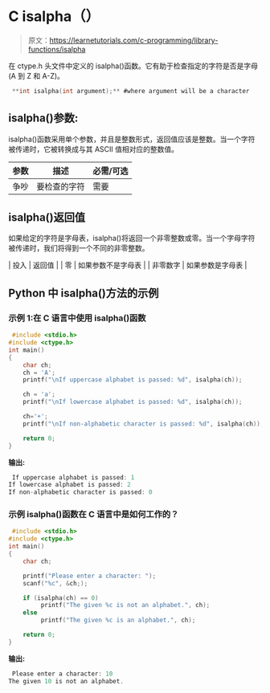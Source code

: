 # C isalpha（）

> 原文：<https://learnetutorials.com/c-programming/library-functions/isalpha>

在 ctype.h 头文件中定义的 isalpha()函数。它有助于检查指定的字符是否是字母(A 到 Z 和 A-Z)。

```c
 **int isalpha(int argument);** #where argument will be a character 

```

## isalpha()参数:

isalpha()函数采用单个参数，并且是整数形式，返回值应该是整数。当一个字符被传递时，它被转换成与其 ASCII 值相对应的整数值。

| 参数 | 描述 | 必需/可选 |
| --- | --- | --- |
| 争吵 | 要检查的字符 | 需要 |

## isalpha()返回值

如果给定的字符是字母表，isalpha()将返回一个非零整数或零。当一个字母字符被传递时，我们将得到一个不同的非零整数。

| 投入 | 返回值 |
| 零 | 如果参数不是字母表 |
| 非零数字 | 如果参数是字母表 |

## Python 中 isalpha()方法的示例

### 示例 1:在 C 语言中使用 isalpha()函数

```c
 #include <stdio.h>
#include <ctype.h>
int main()
{
    char ch;
    ch = 'A';
    printf("\nIf uppercase alphabet is passed: %d", isalpha(ch));

    ch = 'a';
    printf("\nIf lowercase alphabet is passed: %d", isalpha(ch));

    ch='+';
    printf("\nIf non-alphabetic character is passed: %d", isalpha(ch));

    return 0;
} 

```

**输出:**

```c
 If uppercase alphabet is passed: 1
If lowercase alphabet is passed: 2
If non-alphabetic character is passed: 0 
```

### 示例 isalpha()函数在 C 语言中是如何工作的？

```c
 #include <stdio.h>
#include <ctype.h>
int main()
{
    char ch;

    printf("Please enter a character: ");
    scanf("%c", &ch;);

    if (isalpha(ch) == 0)
         printf("The given %c is not an alphabet.", ch);
    else
         printf("The given %c is an alphabet.", ch);

    return 0;
} 

```

**输出:**

```c
 Please enter a character: 10
The given 10 is not an alphabet. 
```